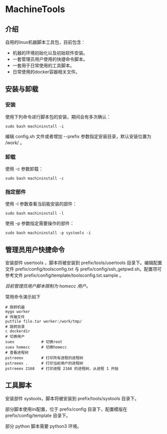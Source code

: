# MachineTools
## 介绍

自用的linux机器脚本工具包，目前包含：
- 机器的环境初始化以及初始软件安装。
- 一套管理员用户使用的快捷命令脚本。
- 一套用于日常使用的工具脚本。
- 日常使用的docker容器相关文件。

## 安装与卸载
### 安装

使用下列命令进行脚本包的安装，期间会有多次确认：
```shell
sudo bash machininstall -i
```
编辑 config.sh 文件或者增加 --prefix 参数指定安装目录，默认安装位置为 /work/ 。

### 卸载
使用 -c 参数卸载：
```shell
sudo bash machininstall -c
```

### 指定部件
使用 -l 参数查看当前能安装的部件：
```shell
sudo bash machininstall -l
```
使用 -p 参数指定需要操作的部件：
```shell
sudo bash machininstall -p systools -i
```

## 管理员用户快捷命令
安装部件 usertools ，脚本将被安装到 prefix/tools/usertools 目录下。编辑配置文件 prefix/config/toolsconfig.txt 与 prefix/config/ssh_getpwd.sh。配置项可参考文件 prefix/config/template/toolsconfig.txt.sample 。

*目前管理员用户脚本限制为 homecc 用户。*

常用命令演示如下
```shell
# 跳转机器
mygo worker
# 传输文件
putfile file.tar worker:/work/tmp/
# 跳转目录
c dockerdir
# 切换用户
suex            # 切换root
suex homecc     # 切换homecc
# 查看进程树
pstreeex        # 打印所有进程的进程树
pstreeex .      # 打印当前用户的进程树
pstreeex 2168   # 打印进程 2168 的进程树，从进程 1 开始
```

## 工具脚本
安装部件 systools，脚本将被安装到 prefix/tools/systools 目录下。

部分脚本使用ini配置，位于 prefix/config 目录下，配置模版在 prefix/config/template 目录下。

部分 python 脚本需要 python3 环境。